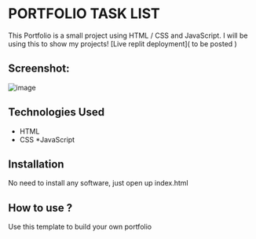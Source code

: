 # PORTFOLIO TASK LIST
This Portfolio is a small project using HTML / CSS and JavaScript. I will be using this to show my projects!
[Live replit deployment]( to be posted )
## Screenshot:

![image](https://user-images.githubusercontent.com/112575648/199225566-5368b24a-ca87-4403-a2f1-5fcc891b7d96.png)

## Technologies Used
* HTML
* CSS
*JavaScript

## Installation
No need to install any software, just open up index.html
## How to use ?
Use this template to build your own portfolio







